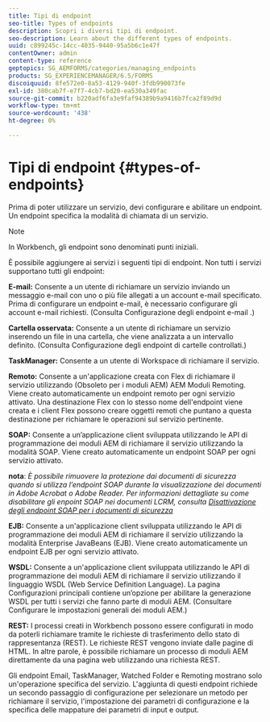 ```yaml
---
title: Tipi di endpoint
seo-title: Types of endpoints
description: Scopri i diversi tipi di endpoint.
seo-description: Learn about the different types of endpoints.
uuid: c899245c-14cc-4035-9440-95a5b6c1e47f
contentOwner: admin
content-type: reference
geptopics: SG_AEMFORMS/categories/managing_endpoints
products: SG_EXPERIENCEMANAGER/6.5/FORMS
discoiquuid: 8fe572e0-8a53-4129-940f-3fdb990073fe
exl-id: 380cab7f-e7f7-4cb7-bd20-ea530a349fac
source-git-commit: b220adf6fa3e9faf94389b9a9416b7fca2f89d9d
workflow-type: tm+mt
source-wordcount: '438'
ht-degree: 0%

---
```


# Tipi di endpoint {#types-of-endpoints}

Prima di poter utilizzare un servizio, devi configurare e abilitare un endpoint. Un endpoint specifica la modalità di chiamata di un servizio.

>[!NOTE]
>
>In Workbench, gli endpoint sono denominati punti iniziali.

È possibile aggiungere ai servizi i seguenti tipi di endpoint. Non tutti i servizi supportano tutti gli endpoint:

**E-mail:** Consente a un utente di richiamare un servizio inviando un messaggio e-mail con uno o più file allegati a un account e-mail specificato. Prima di configurare un endpoint e-mail, è necessario configurare gli account e-mail richiesti. (Consulta Configurazione degli endpoint e-mail .)

**Cartella osservata:** Consente a un utente di richiamare un servizio inserendo un file in una cartella, che viene analizzata a un intervallo definito. (Consulta Configurazione degli endpoint di cartelle controllati.)

**TaskManager:** Consente a un utente di Workspace di richiamare il servizio.

**Remoto:** Consente a un&#39;applicazione creata con Flex di richiamare il servizio utilizzando (Obsoleto per i moduli AEM) AEM Moduli Remoting. Viene creato automaticamente un endpoint remoto per ogni servizio attivato. Una destinazione Flex con lo stesso nome dell&#39;endpoint viene creata e i client Flex possono creare oggetti remoti che puntano a questa destinazione per richiamare le operazioni sul servizio pertinente.

**SOAP:** Consente a un’applicazione client sviluppata utilizzando le API di programmazione dei moduli AEM di richiamare il servizio utilizzando la modalità SOAP. Viene creato automaticamente un endpoint SOAP per ogni servizio attivato.

**nota**: *È possibile rimuovere la protezione dai documenti di sicurezza quando si utilizza l’endpoint SOAP durante la visualizzazione dei documenti in Adobe Acrobat o Adobe Reader. Per informazioni dettagliate su come disabilitare gli enpoint SOAP nei documenti LCRM, consulta [Disattivazione degli endpoint SOAP per i documenti di sicurezza](/help/forms/using/admin-help/configuring-client-server-options.md#disable-soap-endpoints-for-document-security-documents)*

**EJB:** Consente a un&#39;applicazione client sviluppata utilizzando le API di programmazione dei moduli AEM di richiamare il servizio utilizzando la modalità Enterprise JavaBeans (EJB). Viene creato automaticamente un endpoint EJB per ogni servizio attivato.

**WSDL:** Consente a un&#39;applicazione client sviluppata utilizzando le API di programmazione dei moduli AEM di richiamare il servizio utilizzando il linguaggio WSDL (Web Service Definition Language). La pagina Configurazioni principali contiene un’opzione per abilitare la generazione WSDL per tutti i servizi che fanno parte di moduli AEM. (Consultare Configurare le impostazioni generali dei moduli AEM.)

**REST:** I processi creati in Workbench possono essere configurati in modo da poterli richiamare tramite le richieste di trasferimento dello stato di rappresentanza (REST). Le richieste REST vengono inviate dalle pagine di HTML. In altre parole, è possibile richiamare un processo di moduli AEM direttamente da una pagina web utilizzando una richiesta REST.

Gli endpoint Email, TaskManager, Watched Folder e Remoting mostrano solo un&#39;operazione specifica del servizio. L&#39;aggiunta di questi endpoint richiede un secondo passaggio di configurazione per selezionare un metodo per richiamare il servizio, l&#39;impostazione dei parametri di configurazione e la specifica delle mappature dei parametri di input e output.
